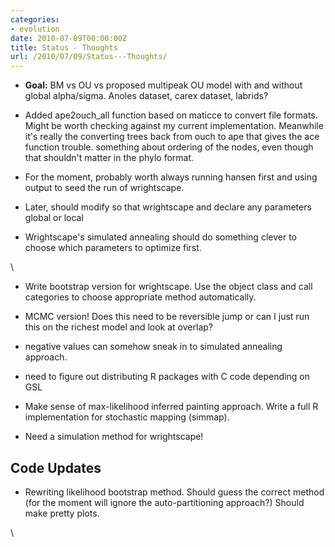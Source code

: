 ```yaml
---
categories:
- evolution
date: 2010-07-09T00:00:00Z
title: Status - Thoughts
url: /2010/07/09/Status---Thoughts/
---
```


-   **Goal:** BM vs OU vs proposed multipeak OU model with and without
    global alpha/sigma. Anoles dataset, carex dataset, labrids?

-   Added ape2ouch\_all function based on maticce to convert file
    formats. Might be worth checking against my current implementation.
    Meanwhile it's really the converting trees back from ouch to ape
    that gives the ace function trouble. something about ordering of the
    nodes, even though that shouldn't matter in the phylo format.

-   For the moment, probably worth always running hansen first and using
    output to seed the run of wrightscape.
-   Later, should modify so that wrightscape and declare any parameters
    global or local
-   Wrightscape's simulated annealing should do something clever to
    choose which parameters to optimize first.

\

-   Write bootstrap version for wrightscape. Use the object class and
    call categories to choose appropriate method automatically.

-   MCMC version! Does this need to be reversible jump or can I just run
    this on the richest model and look at overlap?

-   negative values can somehow sneak in to simulated annealing
    approach.

-   need to figure out distributing R packages with C code depending on
    GSL

-   Make sense of max-likelihood inferred painting approach. Write a
    full R implementation for stochastic mapping (simmap).

-   Need a simulation method for wrightscape!

Code Updates
------------

-   Rewriting likelihood bootstrap method. Should guess the correct
    method (for the moment will ignore the auto-partitioning approach?)
    Should make pretty plots.

\

